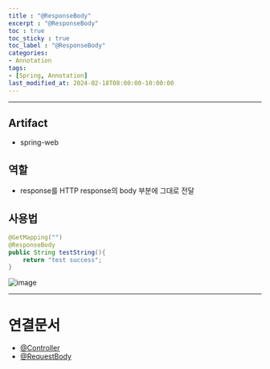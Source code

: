 ```yaml
---
title : "@ResponseBody"
excerpt : "@ResponseBody"
toc : true
toc_sticky : true
toc_label : "@ResponseBody"
categories:
- Annotation
tags:
- [Spring, Annotation]
last_modified_at: 2024-02-18T08:00:00-10:00:00
---
```

  
---
  
## Artifact
- spring-web
  
## 역할
- response를 HTTP response의 body 부분에 그대로 전달
  
## 사용법
  
```java
@GetMapping("")  
@ResponseBody  
public String testString(){  
    return "test success";  
}
```
  
![image](../../assets/images/ResponseBodyResult.png)

---
  
# 연결문서
- [@Controller](../../annotation/annotation-@Controller)
- [@RequestBody](../../annotation/annotation-@RequestBody)